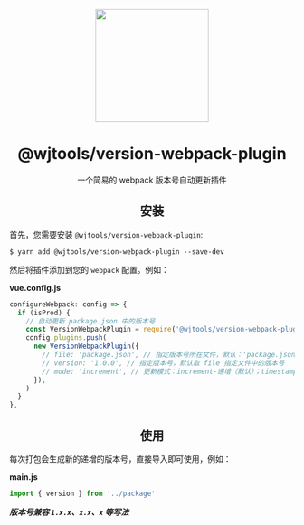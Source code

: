 <p align="center"><img src="https://webpack.js.org/assets/icon-square-big.svg" width="200" height="200"></p>



<h1 align="center">@wjtools/version-webpack-plugin</h1>
<p align="center">一个简易的 webpack 版本号自动更新插件</p>



<h2 align="center">安装</h2>

首先，您需要安装 `@wjtools/version-webpack-plugin`:

```console
$ yarn add @wjtools/version-webpack-plugin --save-dev
```

然后将插件添加到您的 `webpack` 配置。例如：

**vue.config.js**

```js
configureWebpack: config => {
  if (isProd) {
    // 自动更新 package.json 中的版本号
    const VersionWebpackPlugin = require('@wjtools/version-webpack-plugin')
    config.plugins.push(
      new VersionWebpackPlugin({
        // file: 'package.json', // 指定版本号所在文件，默认：'package.json'
        // version: '1.0.0', // 指定版本号，默认取 file 指定文件中的版本号
        // mode: 'increment', // 更新模式：increment-递增（默认）；timestamp-时间戳
      }),
    )
  }
},
```



<h2 align="center">使用</h2>

每次打包会生成新的递增的版本号，直接导入即可使用，例如：

**main.js**

```js
import { version } from '../package'
```

***版本号兼容 `1.x.x`、`x.x`、`x` 等写法***
